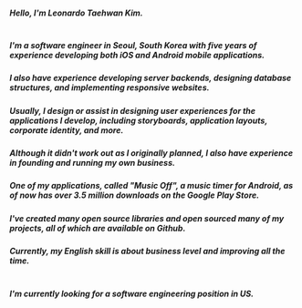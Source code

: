 <h5>Hello, I'm <strong>Leonardo Taehwan Kim</strong>.</h5>
<h5><br />I'm a <strong>software engineer</strong> in <strong>Seoul, South Korea</strong> with <strong>five years</strong> of experience developing both <strong>iOS and Android</strong> mobile applications.</h5>
<h5>I also have experience developing <strong>server backends</strong>, designing <strong>database structures</strong>, and implementing <strong>responsive websites</strong>.</h5>
<h5>Usually, I design or assist in designing <strong>user experiences</strong> for the applications I develop, including <strong>storyboards</strong>, <strong>application layouts</strong>, <strong>corporate identity</strong>, and more.</h5>
<h5>Although it didn't work out as I originally planned, I also have experience in founding and running my own business.</h5>
<h5>One of my applications, called "Music Off", a music timer for Android, as of now has <strong>over 3.5 million downloads</strong> on the Google Play Store.</h5>
<h5>I've created many open source libraries and open sourced many of my projects, all of which are <strong>available on Github</strong>.</h5>
<h5>Currently, my <strong>English skill</strong> is about <strong>business level</strong> and improving all the time.</h5>
<h5><br /><strong>I'm currently looking for a software engineering position in US.</strong></h5>

<!-- with a company which can support me with an H-1B or other immigration visa. -->
